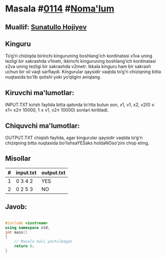 
<h1>Masala #<a href="https://robocontest.uz/tasks/0114">0114</a> #<a href="https://robocontest.uz/tasks?category=1">Noma'lum</a></h1>
<h2> Muallif: <a href="https://robocontest.uz/profile/sunnat">Sunatullo Hojiyev</a></h2>
<h2>Kinguru</h2>
<p>To’g’ri chiziqda birinchi kinguruning boshlang’ich kordinatasi x1va uning tezligi bir sakrashda v1metr, ikkinchi kinguruning boshlang’ich kordinatasi x2va uning tezligi bir sakrashda v2metr. Ikkala kinguru ham bir sakrash uchun bir xil vaqt sarflaydi. Kingurular qaysidir vaqtda to’g’ri chiziqning bitta nuqtasida bo’lib qolishi yoki yo’qligini aniqlang.</p>
<h2>Kiruvchi ma'lumotlar:</h2>
<p>INPUT.TXT kirish faylida bitta qatorda to’rtta butun son, x1, v1, x2, v2(0 ≤ x1< x2≤ 10000, 1 ≤ v1, v2≤ 10000) sonlari kiritiladi.</p>
<h2>Chiquvchi ma'lumotlar:</h2>
<p>OUTPUT.TXT chiqish faylida, agar kingurular qaysidir vaqtda to’g’ri chiziqning bitta nuqtasida bo’lishsaYESaks holdaNOso’zini chop eting.</p>
<h2>Misollar</h2>
<table>
    <thead>
        <tr>
            <th>#</th>
            <th>input.txt</th>
            <th>output.txt</th>
        </tr>
    </thead>
    <tbody>
            <tr>
                <td>1</td>
                <td>0 3 4 2</td>
                <td>YES</td>
            </tr>
            <tr>
                <td>2</td>
                <td>0 2 5 3</td>
                <td>NO</td>
            </tr>
    </tbody>
    </table>
    
<h2>Javob:</h2>

######
```cpp
#include <iostream>
using namespace std;
int main()
{
    // Masala hali yechilmagan
    return 0;
}
```
